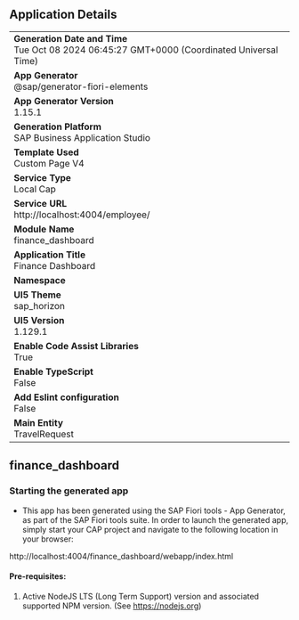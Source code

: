## Application Details
|               |
| ------------- |
|**Generation Date and Time**<br>Tue Oct 08 2024 06:45:27 GMT+0000 (Coordinated Universal Time)|
|**App Generator**<br>@sap/generator-fiori-elements|
|**App Generator Version**<br>1.15.1|
|**Generation Platform**<br>SAP Business Application Studio|
|**Template Used**<br>Custom Page V4|
|**Service Type**<br>Local Cap|
|**Service URL**<br>http://localhost:4004/employee/|
|**Module Name**<br>finance_dashboard|
|**Application Title**<br>Finance Dashboard|
|**Namespace**<br>|
|**UI5 Theme**<br>sap_horizon|
|**UI5 Version**<br>1.129.1|
|**Enable Code Assist Libraries**<br>True|
|**Enable TypeScript**<br>False|
|**Add Eslint configuration**<br>False|
|**Main Entity**<br>TravelRequest|

## finance_dashboard



### Starting the generated app

-   This app has been generated using the SAP Fiori tools - App Generator, as part of the SAP Fiori tools suite.  In order to launch the generated app, simply start your CAP project and navigate to the following location in your browser:

http://localhost:4004/finance_dashboard/webapp/index.html

#### Pre-requisites:

1. Active NodeJS LTS (Long Term Support) version and associated supported NPM version.  (See https://nodejs.org)


